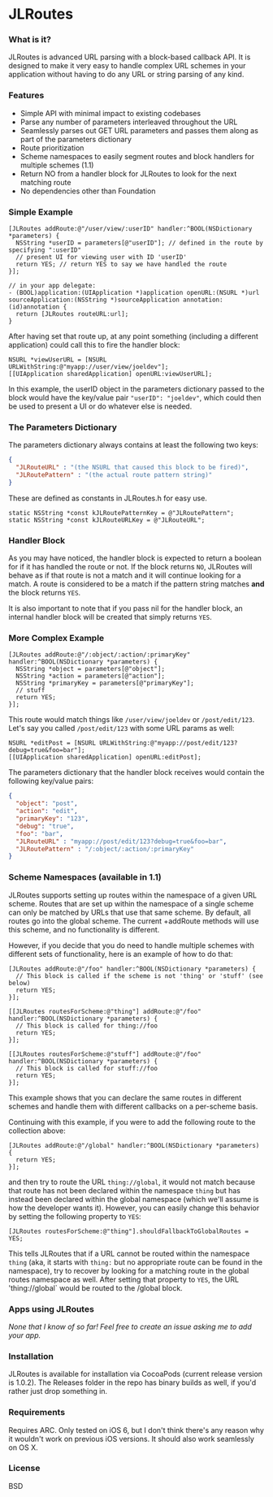 JLRoutes
========

### What is it? ###
JLRoutes is advanced URL parsing with a block-based callback API. It is designed to make it very easy to handle complex URL schemes in your application without having to do any URL or string parsing of any kind.

### Features ###
* Simple API with minimal impact to existing codebases
* Parse any number of parameters interleaved throughout the URL
* Seamlessly parses out GET URL parameters and passes them along as part of the parameters dictionary
* Route prioritization
* Scheme namespaces to easily segment routes and block handlers for multiple schemes (1.1)
* Return NO from a handler block for JLRoutes to look for the next matching route
* No dependencies other than Foundation

### Simple Example ###
```objc
[JLRoutes addRoute:@"/user/view/:userID" handler:^BOOL(NSDictionary *parameters) {
  NSString *userID = parameters[@"userID"]; // defined in the route by specifying ":userID"
  // present UI for viewing user with ID 'userID'
  return YES; // return YES to say we have handled the route
}];

// in your app delegate:
- (BOOL)application:(UIApplication *)application openURL:(NSURL *)url sourceApplication:(NSString *)sourceApplication annotation:(id)annotation {
  return [JLRoutes routeURL:url];
}
```

After having set that route up, at any point something (including a different application) could call this to fire the handler block:
```objc
NSURL *viewUserURL = [NSURL URLWithString:@"myapp://user/view/joeldev"];
[[UIApplication sharedApplication] openURL:viewUserURL];
```

In this example, the userID object in the parameters dictionary passed to the block would have the key/value pair `"userID": "joeldev"`, which could then be used to present a UI or do whatever else is needed.

### The Parameters Dictionary ###

The parameters dictionary always contains at least the following two keys:
```json
{
  "JLRouteURL" : "(the NSURL that caused this block to be fired)",
  "JLRoutePattern" : "(the actual route pattern string)"
}
```

These are defined as constants in JLRoutes.h for easy use.

```objc
static NSString *const kJLRoutePatternKey = @"JLRoutePattern";
static NSString *const kJLRouteURLKey = @"JLRouteURL";
```

### Handler Block ###

As you may have noticed, the handler block is expected to return a boolean for if it has handled the route or not. If the block returns `NO`, JLRoutes will behave as if that route is not a match and it will continue looking for a match. A route is considered to be a match if the pattern string matches **and** the block returns `YES`.

It is also important to note that if you pass nil for the handler block, an internal handler block will be created that simply returns `YES`.

### More Complex Example ###

```objc
[JLRoutes addRoute:@"/:object/:action/:primaryKey" handler:^BOOL(NSDictionary *parameters) {
  NSString *object = parameters[@"object"];
  NSString *action = parameters[@"action"];
  NSString *primaryKey = parameters[@"primaryKey"];
  // stuff
  return YES;
}];
```

This route would match things like `/user/view/joeldev` or `/post/edit/123`. Let's say you called `/post/edit/123` with some URL params as well:

```objc
NSURL *editPost = [NSURL URLWithString:@"myapp://post/edit/123?debug=true&foo=bar"];
[[UIApplication sharedApplication] openURL:editPost];
```

The parameters dictionary that the handler block receives would contain the following key/value pairs:
```json
{
  "object": "post",
  "action": "edit",
  "primaryKey": "123",
  "debug": "true",
  "foo": "bar",
  "JLRouteURL" : "myapp://post/edit/123?debug=true&foo=bar",
  "JLRoutePattern" : "/:object/:action/:primaryKey"
}
```

### Scheme Namespaces (available in 1.1) ###

JLRoutes supports setting up routes within the namespace of a given URL scheme. Routes that are set up within the namespace of a single scheme can only be matched by URLs that use that same scheme. By default, all routes go into the global scheme. The current +addRoute methods will use this scheme, and no functionality is different.

However, if you decide that you do need to handle multiple schemes with different sets of functionality, here is an example of how to do that:

```objc
[JLRoutes addRoute:@"/foo" handler:^BOOL(NSDictionary *parameters) {
  // This block is called if the scheme is not 'thing' or 'stuff' (see below)
  return YES;
}];

[[JLRoutes routesForScheme:@"thing"] addRoute:@"/foo" handler:^BOOL(NSDictionary *parameters) {
  // This block is called for thing://foo
  return YES;
}];

[[JLRoutes routesForScheme:@"stuff"] addRoute:@"/foo" handler:^BOOL(NSDictionary *parameters) {
  // This block is called for stuff://foo
  return YES;
}];
```

This example shows that you can declare the same routes in different schemes and handle them with different callbacks on a per-scheme basis.

Continuing with this example, if you were to add the following route to the collection above:

```objc
[JLRoutes addRoute:@"/global" handler:^BOOL(NSDictionary *parameters) {
  return YES;
}];
```

and then try to route the URL `thing://global`, it would not match because that route has not been declared within the namespace `thing` but has instead been declared within the global namespace (which we'll assume is how the developer wants it). However, you can easily change this behavior by setting the following property to `YES`:

```objc
[JLRoutes routesForScheme:@"thing"].shouldFallbackToGlobalRoutes = YES;
```

This tells JLRoutes that if a URL cannot be routed within the namespace `thing` (aka, it starts with `thing:` but no appropriate route can be found in the namespace), try to recover by looking for a matching route in the global routes namespace as well. After setting that property to `YES`, the URL 'thing://global` would be routed to the /global block.

### Apps using JLRoutes ###
*None that I know of so far! Feel free to create an issue asking me to add your app.*

### Installation ###
JLRoutes is available for installation via CocoaPods (current release version is 1.0.2). The Releases folder in the repo has binary builds as well, if you'd rather just drop something in.

### Requirements ###
Requires ARC. Only tested on iOS 6, but I don't think there's any reason why it wouldn't work on previous iOS versions. It should also work seamlessly on OS X.

### License ###
BSD

